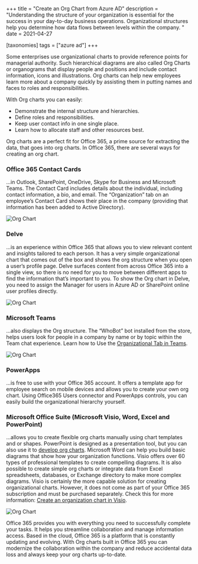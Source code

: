 +++
title = "Create an Org Chart from Azure AD"
description = "Understanding the structure of your organization is essential for the success in your day-to-day business operations. Organizational structures help you determine how data flows between levels within the company. "
date = 2021-04-27

[taxonomies]
tags = ["azure ad"]
+++

Some enterprises use organizational charts to provide reference points for managerial authority. Such hierarchical diagrams are also called Org Charts or organograms that display people and positions and include contact information, icons and illustrations. Org charts can help new employees learn more about a company quickly by assisting them in putting names and faces to roles and responsibilities.

With Org charts you can easily:

* Demonstrate the internal structure and hierarchies.
* Define roles and responsibilities.
* Keep user contact info in one single place.
* Learn how to allocate staff and other resources best.

Org charts are a perfect fit for Office 365, a prime source for extracting the data, that goes into org charts. In Office 365, there are several ways for creating an org chart.

### Office 365 Contact Cards

...in Outlook, SharePoint, OneDrive, Skype for Business and Microsoft Teams. The Contact Card includes details about the individual, including contact information, a bio, and email. The “Organization” tab on an employee’s Contact Card shows their place in the company (providing that information has been added to Active Directory). 

![Org Chart](/img/org1.png)

### Delve

...is an experience within Office 365 that allows you to view relevant content and insights tailored to each person. It has a very simple organizational chart that comes out of the box and shows the org structure when you open a user’s profile page. Delve surfaces content from across Office 365 into a single view, so there is no need for you to move between different apps to find the information that’s important to you. To show the Org chart in Delve, you need to assign the Manager for users in Azure AD or SharePoint online user profiles directly.

![Org Chart](/img/org2.png)

### Microsoft Teams 

...also displays the Org structure. The “WhoBot” bot installed from the store, helps users look for people in a company by name or by topic within the Team chat experience. Learn how to Use the [Organizational Tab in Teams](https://support.microsoft.com/en-us/office/use-the-organization-tab-in-teams-ff02568b-290a-46d6-ae7a-cda22f723894).

![Org Chart](/img/org3.png)

### PowerApps 

...is free to use with your Office 365 account. It offers a template app for employee search on mobile devices and allows you to create your own org chart. Using Office365 Users connector and PowerApps controls, you can easily build the organizational hierarchy yourself.

### Microsoft Office Suite (Microsoft Visio, Word, Excel and PowerPoint) 

...allows you to create flexible org charts manually using chart templates and or shapes. PowerPoint is designed as a presentation tool, but you can also use it to [develop org charts](https://support.office.com/en-us/article/create-an-organization-chart-9b51f667-11b7-4971-a757-a08a36684ee6).  Microsoft Word can help you build basic diagrams that show how your organization functions. Visio offers over 60 types of professional templates to create compelling diagrams. It is also possible to create simple org charts or integrate data from Excel spreadsheets, databases, or Exchange directory to make more complex diagrams. Visio is certainly the more capable solution for creating organizational charts. However, it does not come as part of your Office 365 subscription and must be purchased separately. Check this for more information: [Create an organization chart in Visio](https://support.microsoft.com/en-us/office/create-an-organization-chart-in-visio-abb3dd17-2692-439f-9945-3a015767d96a).

![Org Chart](/img/org4.png)

Office 365 provides you with everything you need to successfully complete your tasks. It helps you streamline collaboration and manage information access. Based in the cloud, Office 365 is a platform that is constantly updating and evolving. With Org charts built in Office 365 you can modernize the collaboration within the company and reduce accidental data loss and always keep your org charts up-to-date.